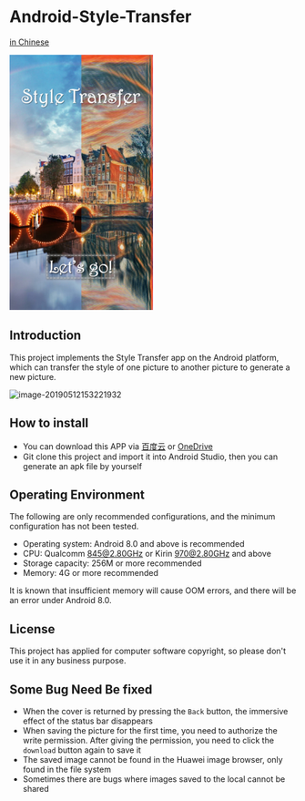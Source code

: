 # Android-Style-Transfer

[in Chinese](./README_zh.md)

<img src="README/cover.jpg" width=50%>

## Introduction

This project implements the Style Transfer app on the Android platform, which can transfer the style of one picture to another picture to generate a new picture.

![image-20190512153221932](README/presentation.png)

## How to install

- You can download this APP via [百度云](https://pan.baidu.com/s/1015CjFUm7IxDgTaCmqRLFg) or [OneDrive](https://mailustceducn-my.sharepoint.com/:u:/g/personal/keyanjie_mail_ustc_edu_cn/EffSlFEd0pBIr4K0CF_-7icBIRuTL4RAIhRRhUgmroarAQ?e=pZn3vu)
- Git clone this project and import it into Android Studio, then you can generate an apk file by yourself

## Operating Environment

The following are only recommended configurations, and the minimum configuration has not been tested.

- Operating system: Android 8.0 and above is recommended
- CPU: Qualcomm 845@2.80GHz or Kirin 970@2.80GHz and above
- Storage capacity: 256M or more recommended
- Memory: 4G or more recommended

It is known that insufficient memory will cause OOM errors, and there will be an error under Android 8.0.

## License

This project has applied for computer software copyright, so please don't use it in any business purpose.

## Some Bug Need Be fixed

- When the cover is returned by pressing the `Back` button, the immersive effect of the status bar disappears
- When saving the picture for the first time, you need to authorize the write permission. After giving the permission, you need to click the `download` button again to save it
- The saved image cannot be found in the Huawei image browser, only found in the file system
- Sometimes there are bugs where images saved to the local cannot be shared